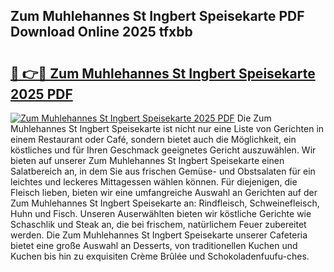 ## Zum Muhlehannes St Ingbert Speisekarte PDF Download Online 2025 tfxbb

# <h2><a href="http://gc8mzt3.nevu.top/?p=Zum+Muhlehannes+St+Ingbert+Speisekarte">🔗 👉🔴 Zum Muhlehannes St Ingbert Speisekarte 2025 PDF</a></h2>

[![Zum Muhlehannes St Ingbert Speisekarte 2025 PDF](https://i.imgur.com/dBaPXMq.png)](http://gc8mzt3.nevu.top/?p=Zum+Muhlehannes+St+Ingbert+Speisekarte)
Die Zum Muhlehannes St Ingbert Speisekarte ist nicht nur eine Liste von Gerichten in einem Restaurant oder Café, sondern bietet auch die Möglichkeit, ein köstliches und für Ihren Geschmack geeignetes Gericht auszuwählen. Wir bieten auf unserer Zum Muhlehannes St Ingbert Speisekarte einen Salatbereich an, in dem Sie aus frischen Gemüse- und Obstsalaten für ein leichtes und leckeres Mittagessen wählen können. Für diejenigen, die Fleisch lieben, bieten wir eine umfangreiche Auswahl an Gerichten auf der Zum Muhlehannes St Ingbert Speisekarte an: Rindfleisch, Schweinefleisch, Huhn und Fisch. Unseren Auserwählten bieten wir köstliche Gerichte wie Schaschlik und Steak an, die bei frischem, natürlichem Feuer zubereitet werden. Die Zum Muhlehannes St Ingbert Speisekarte unserer Cafeteria bietet eine große Auswahl an Desserts, von traditionellen Kuchen und Kuchen bis hin zu exquisiten Crème Brûlée und Schokoladenfuufu-ches.
